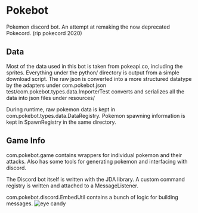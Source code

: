 # Pokebot
Pokemon discord bot. An attempt at remaking the now deprecated Pokecord. (rip pokecord 2020)


## Data
Most of the data used in this bot is taken from pokeapi.co, including the sprites.
Everything under the python/ directory is output from a simple download script.
The raw json is converted into a more structured datatype by the adapters under com.pokebot.json
test/com.pokebot.types.data.ImporterTest converts and serializes all the data into json files under resources/

During runtime, raw pokemon data is kept in com.pokebot.types.data.DataRegistry. Pokemon spawning information is kept in SpawnRegistry in the same directory.

## Game Info
com.pokebot.game contains wrappers for individual pokemon and their attacks. Also has some tools for generating pokemon and interfacing with discord.

The Discord bot itself is written with the JDA library. A custom command registry is written and attached to a MessageListener.

com.pokebot.discord.EmbedUtil contains a bunch of logic for building messages. ![eye candy](https://i.imgur.com/fq1J83U.png)